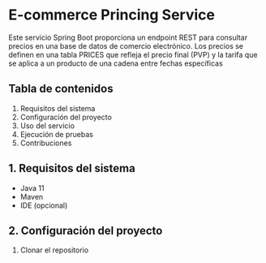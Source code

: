 # E-commerce Princing Service
Este servicio Spring Boot proporciona un endpoint REST para consultar precios en una base de datos de comercio electrónico. Los precios se definen en una tabla PRICES que refleja el precio final (PVP) y la tarifa que se aplica a un producto de una cadena entre fechas específicas

## Tabla de contenidos
1. Requisitos del sistema
2. Configuración del proyecto
3. Uso del servicio
4. Ejecución de pruebas
5. Contribuciones

## 1. Requisitos del sistema
- Java 11
- Maven
- IDE (opcional)

## 2. Configuración del proyecto
1. Clonar el repositorio
